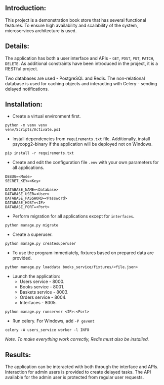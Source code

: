 ## Introduction:

This project is a demonstration book store that has several functional features. To ensure high availability and scalability of the system, microservices architecture is used.

## Details:

The application has both a user interface and APIs - `GET`, `POST`, `PUT`, `PATCH`, `DELETE`. As additional constraints have been introduced in the project, it is a RESTful project.

Two databases are used - PostgreSQL and Redis. The non-relational database is used for caching objects and interacting with Celery - sending delayed notifications.

## Installation:

* Create a virtual environment first.

```
python -m venv venv
venv/Scripts/Activate.ps1
```

* Install dependencies from `requirements.txt` file. Additionally, install psycopg2-binary if the application will be deployed not on Windows.

```
pip install -r requirements.txt
```

* Create and edit the configuration file `.env` with your own parameters for all applications.

```
DEBUG=<Mode>
SECRET_KEY=<Key>

DATABASE_NAME=<Database>
DATABASE_USER=<User>
DATABASE_PASSWORD=<Password>
DATABASE_HOST=<IP>
DATABASE_PORT=<Port>
```

* Perform migration for all applications except for `interfaces`.

```
python manage.py migrate
```

* Create a superuser.

```
python manage.py createsuperuser
```

* To use the program immediately, fixtures based on prepared data are provided.

```
python manage.py loaddata books_service/fixtures/<file.json>
```

* Launch the application:
    - Users service - 8000.
    - Books service - 8001.
    - Baskets service - 8003.
    - Orders service - 8004.
    - Interfaces - 8005.

```
python manage.py runserver <IP>:<Port>
```

* Run celery. For Windows, add `-P gevent`

```
celery -A users_service worker -l INFO
```

*Note. To make everything work correctly, Redis must also be installed.*

## Results:

The application can be interacted with both through the interface and APIs. Interaction for admin users is provided to create delayed tasks. The API available for the admin user is protected from regular user requests.
